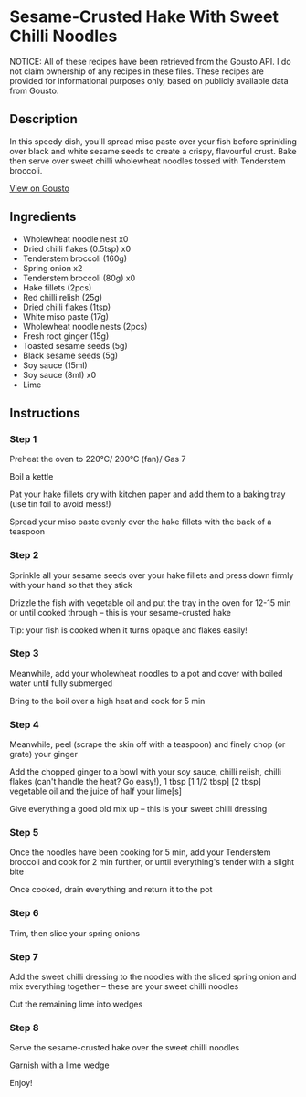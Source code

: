 # Sesame-Crusted Hake With Sweet Chilli Noodles

NOTICE: All of these recipes have been retrieved from the Gousto API. I do not claim ownership of any recipes in these files. These recipes are provided for informational purposes only, based on publicly available data from Gousto.

## Description

In this speedy dish, you'll spread miso paste over your fish before sprinkling over black and white sesame seeds to create a crispy, flavourful crust. Bake then serve over sweet chilli wholewheat noodles tossed with Tenderstem broccoli. 

[View on Gousto](https://www.gousto.co.uk/recipes/cookbook/sesame-crusted-hake-with-sweet-chilli-noodles)

## Ingredients

- Wholewheat noodle nest x0
- Dried chilli flakes (0.5tsp) x0
- Tenderstem broccoli (160g)
- Spring onion x2
- Tenderstem broccoli (80g) x0
- Hake fillets (2pcs)
- Red chilli relish (25g)
- Dried chilli flakes (1tsp)
- White miso paste (17g)
- Wholewheat noodle nests (2pcs)
- Fresh root ginger (15g)
- Toasted sesame seeds (5g)
- Black sesame seeds (5g)
- Soy sauce (15ml)
- Soy sauce (8ml) x0
- Lime

## Instructions

### Step 1

Preheat the oven to 220°C/ 200°C (fan)/ Gas 7

Boil a kettle

Pat your hake fillets dry with kitchen paper and add them to a baking tray (use tin foil to avoid mess!)

Spread your miso paste evenly over the hake fillets with the back of a teaspoon

### Step 2

Sprinkle all your sesame seeds over your hake fillets and press down firmly with your hand so that they stick

Drizzle the fish with vegetable oil and put the tray in the oven for 12-15 min or until cooked through – this is your sesame-crusted hake

Tip: your fish is cooked when it turns opaque and flakes easily!

### Step 3

Meanwhile, add your wholewheat noodles to a pot and cover with boiled water until fully submerged

Bring to the boil over a high heat and cook for 5 min

### Step 4

Meanwhile, peel (scrape the skin off with a teaspoon) and finely chop (or grate) your ginger

Add the chopped ginger to a bowl with your soy sauce, chilli relish, chilli flakes (can't handle the heat? Go easy!), 1 tbsp <span class="text-purple">[1 1/2 tbsp]</span> <span class="text-danger">[2 tbsp]</span> vegetable oil and the juice of half your lime[s]

Give everything a good old mix up – this is your sweet chilli dressing

### Step 5

Once the noodles have been cooking for 5 min, add your Tenderstem broccoli and cook for 2 min further, or until everything's tender with a slight bite

Once cooked, drain everything and return it to the pot

### Step 6

Trim, then slice your spring onions

### Step 7

Add the sweet chilli dressing to the noodles with the sliced spring onion and mix everything together – these are your sweet chilli noodles

Cut the remaining lime into wedges

### Step 8

Serve the sesame-crusted hake over the sweet chilli noodles

Garnish with a lime wedge

Enjoy!

